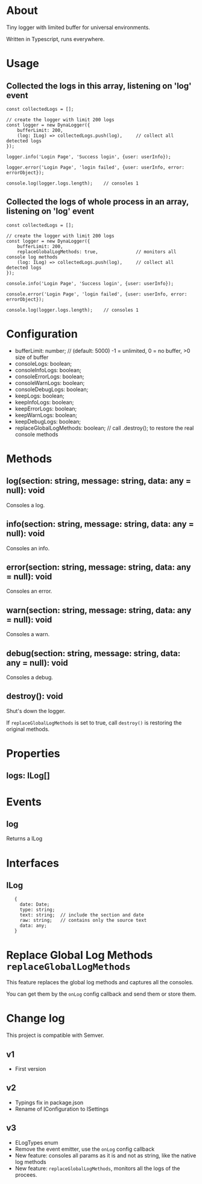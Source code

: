 # About 

Tiny logger with limited buffer for universal environments.

Written in Typescript, runs everywhere.

# Usage

## Collected the logs in this array, listening on 'log' event

``` 
const collectedLogs = [];

// create the logger with limit 200 logs
const logger = new DynaLogger({
	bufferLimit: 200,
	(log: ILog) => collectedLogs.push(log), 	// collect all detected logs
});

logger.info('Login Page', 'Success login', {user: userInfo});

logger.error('Login Page', 'login failed', {user: userInfo, error: errorObject});

console.log(logger.logs.length); 	// consoles 1

``` 

## Collected the logs of whole process in an array, listening on 'log' event

``` 
const collectedLogs = [];

// create the logger with limit 200 logs
const logger = new DynaLogger({
	bufferLimit: 200,
	replaceGlobalLogMethods: true,				// monitors all console log methods
	(log: ILog) => collectedLogs.push(log), 	// collect all detected logs
});

console.info('Login Page', 'Success login', {user: userInfo});

console.error('Login Page', 'login failed', {user: userInfo, error: errorObject});

console.log(logger.logs.length); 	// consoles 1

``` 

# Configuration 

- bufferLimit: number;					// (default: 5000) -1 = unlimited, 0 = no buffer, >0 size of buffer
- consoleLogs: boolean;
- consoleInfoLogs: boolean;
- consoleErrorLogs: boolean;
- consoleWarnLogs: boolean;
- consoleDebugLogs: boolean;
- keepLogs: boolean;
- keepInfoLogs: boolean;
- keepErrorLogs: boolean;
- keepWarnLogs: boolean;
- keepDebugLogs: boolean;
- replaceGlobalLogMethods: boolean; 	// call .destroy(); to restore the real console methods
  
# Methods

## log(section: string, message: string, data: any = null): void

Consoles a log.

## info(section: string, message: string, data: any = null): void

Consoles an info.

## error(section: string, message: string, data: any = null): void

Consoles an error.

## warn(section: string, message: string, data: any = null): void

Consoles a warn.

## debug(section: string, message: string, data: any = null): void

Consoles a debug.

## destroy(): void

Shut's down the logger.

If `replaceGlobalLogMethods` is set to true, call `destroy()` is restoring the original methods.

# Properties

## logs: ILog[]

# Events

## log

Returns a ILog

# Interfaces

## ILog
``` 
   {
     date: Date;
     type: string;
     text: string;  // include the section and date	
     raw: string;	// contains only the source text
     data: any;
   }
``` 

# Replace Global Log Methods `replaceGlobalLogMethods`

This feature replaces the global log methods and captures all the consoles. 

You can get them by the `onLog` config callback and send them or store them. 

# Change log

This project is compatible with Semver.

## v1

- First version

## v2

- Typings fix in package.json
- Rename of IConfiguration to ISettings 

## v3

- ELogTypes enum
- Remove the event emitter, use the `onLog` config callback
- New feature: consoles all params as it is and not as string, like the native log methods
- New feature: `replaceGlobalLogMethods`, monitors all the logs of the procees.
